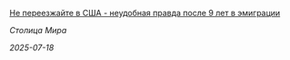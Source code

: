 <!--2025-07-18 07:00:35-->
<div class="yb">
  <a class="nodecor" href="/index.html?puteshestviya/ne_pereezjajte_v_ssha_-_neudobnaya_pravda_posle_9_let_v_emigracii">
    <img class="preview" data-videoid="ThCHJnQ31o8" src="https://i1.ytimg.com/vi/ThCHJnQ31o8/hqdefault.jpg" align="left" alt="">
  </a>
  <div class="inlbl text">
    <p><a class="nodecor" href="/index.html?puteshestviya/ne_pereezjajte_v_ssha_-_neudobnaya_pravda_posle_9_let_v_emigracii">Не переезжайте в США - неудобная правда после 9 лет в эмиграции</a></p>
    <p><i class="smaller2">Столица Мира</i></p>
    <i class="smaller3">2025-07-18</i>
  </div>
</div>
